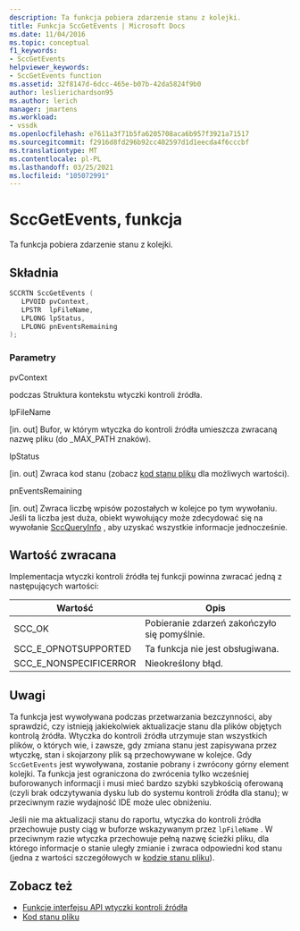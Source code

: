 ```yaml
---
description: Ta funkcja pobiera zdarzenie stanu z kolejki.
title: Funkcja SccGetEvents | Microsoft Docs
ms.date: 11/04/2016
ms.topic: conceptual
f1_keywords:
- SccGetEvents
helpviewer_keywords:
- SccGetEvents function
ms.assetid: 32f8147d-6dcc-465e-b07b-42da5824f9b0
author: leslierichardson95
ms.author: lerich
manager: jmartens
ms.workload:
- vssdk
ms.openlocfilehash: e7611a3f71b5fa6205708aca6b957f3921a71517
ms.sourcegitcommit: f2916d8fd296b92cc402597d1d1eecda4f6cccbf
ms.translationtype: MT
ms.contentlocale: pl-PL
ms.lasthandoff: 03/25/2021
ms.locfileid: "105072991"
---
```

# <a name="sccgetevents-function"></a>SccGetEvents, funkcja
Ta funkcja pobiera zdarzenie stanu z kolejki.

## <a name="syntax"></a>Składnia

```cpp
SCCRTN SccGetEvents (
   LPVOID pvContext,
   LPSTR  lpFileName,
   LPLONG lpStatus,
   LPLONG pnEventsRemaining
);
```

### <a name="parameters"></a>Parametry
 pvContext

podczas Struktura kontekstu wtyczki kontroli źródła.

 lpFileName

[in. out] Bufor, w którym wtyczka do kontroli źródła umieszcza zwracaną nazwę pliku (do _MAX_PATH znaków).

 lpStatus

[in. out] Zwraca kod stanu (zobacz [kod stanu pliku](../extensibility/file-status-code-enumerator.md) dla możliwych wartości).

 pnEventsRemaining

[in. out] Zwraca liczbę wpisów pozostałych w kolejce po tym wywołaniu. Jeśli ta liczba jest duża, obiekt wywołujący może zdecydować się na wywołanie [SccQueryInfo](../extensibility/sccqueryinfo-function.md) , aby uzyskać wszystkie informacje jednocześnie.

## <a name="return-value"></a>Wartość zwracana
 Implementacja wtyczki kontroli źródła tej funkcji powinna zwracać jedną z następujących wartości:

|Wartość|Opis|
|-----------|-----------------|
|SCC_OK|Pobieranie zdarzeń zakończyło się pomyślnie.|
|SCC_E_OPNOTSUPPORTED|Ta funkcja nie jest obsługiwana.|
|SCC_E_NONSPECIFICERROR|Nieokreślony błąd.|

## <a name="remarks"></a>Uwagi
 Ta funkcja jest wywoływana podczas przetwarzania bezczynności, aby sprawdzić, czy istnieją jakiekolwiek aktualizacje stanu dla plików objętych kontrolą źródła. Wtyczka do kontroli źródła utrzymuje stan wszystkich plików, o których wie, i zawsze, gdy zmiana stanu jest zapisywana przez wtyczkę, stan i skojarzony plik są przechowywane w kolejce. Gdy `SccGetEvents` jest wywoływana, zostanie pobrany i zwrócony górny element kolejki. Ta funkcja jest ograniczona do zwrócenia tylko wcześniej buforowanych informacji i musi mieć bardzo szybki szybkością oferowaną (czyli brak odczytywania dysku lub do systemu kontroli źródła dla stanu); w przeciwnym razie wydajność IDE może ulec obniżeniu.

 Jeśli nie ma aktualizacji stanu do raportu, wtyczka do kontroli źródła przechowuje pusty ciąg w buforze wskazywanym przez `lpFileName` . W przeciwnym razie wtyczka przechowuje pełną nazwę ścieżki pliku, dla którego informacje o stanie uległy zmianie i zwraca odpowiedni kod stanu (jedna z wartości szczegółowych w [kodzie stanu pliku](../extensibility/file-status-code-enumerator.md)).

## <a name="see-also"></a>Zobacz też
- [Funkcje interfejsu API wtyczki kontroli źródła](../extensibility/source-control-plug-in-api-functions.md)
- [Kod stanu pliku](../extensibility/file-status-code-enumerator.md)

